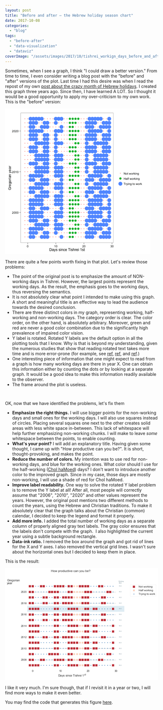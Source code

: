 ```yaml
---
layout: post
title: "Before and after — the Hebrew holiday season chart"
date: 2017-10-08
categories: 
  - "blog"
tags: 
  - "before-after"
  - "data-visualization"
  - "dataviz"
coverImage: "/assets/images/2017/10/tishrei_workign_days_before_and_after2.png"
---
```


Sometimes, when I see a graph, I think "I could draw a better version." From time to time, I even consider writing a blog post with the "before" and "after" versions of the plot. Last time I had this desire was when I read the repost of my own [post about the crazy month of Hebrew holidays](http://gorelik.net/2017/09/27/16-days-work-month-the-joys-of-the-hebrew-calendar-2/). I created this graph three years ago. Since then, I have learned A LOT. So I thought it would be a good opportunity to apply my over-criticism to my own work. This is the "before" version:

![Graph: Tishrei is mostly a non-working month.](/assets/images/2017/10/tishrei_workign_weeks.png)

There are quite a few points worth fixing in that plot. Let's review those problems:

- The point of the original post is to emphasize the amount of NON-working days in Tishrei. However, the largest points represent the working days. As the result, the emphasis goes to the working days, thus reversing the semantics.
- It is not absolutely clear what point I intended to make using this graph. A short and meaningful title is an effective way to lead the audience towards the desired conclusion.
- There are three distinct colors in my graph, representing working, half-working and non-working days. The category order is clear. The color order, on the other hand, is absolutely arbitrary. Moreover, green and red are never a good color combination due to the significantly high prevalence of impaired color vision.
- Y label is rotated. Rotated Y labels are the default option in all the plotting tools that I know. Why is that is beyond my understanding, given the numerous studies that show that reading rotated text takes more time and is more error-prone (for example, see [ref](http://journals.sagepub.com/doi/abs/10.1177/154193120204601722), [ref](http://jov.arvojournals.org/article.aspx?articleid=2121153), and [ref](http://psycnet.apa.org/record/1986-10970-001).)
- One interesting piece of information that one might expect to read from a graph is how many working days are there in year X. One can obtain this information either by counting the dots or by looking at a separate graph. It would be a good idea to make this information readily available to the observer.
- The frame around the plot is useless.

 

OK, now that we have identified the problems, let's fix them

- **Emphasize the right things.** I will use bigger points for the non-working days and small ones for the working days. I will also use squares instead of circles. Placing several squares one next to the other creates solid areas with less white space in-between. This lack of whitespace will help further emphasizing non-working chunks. I will make to leave _some_ whitespace between the points, to enable counting.
- **What's your point?** I will add an explanatory title. Having given some thought, I came up with "How productive can you be?". It is short, thought-provoking, and makes the point.
- **Reduce the number of colors.** My intention was to use red for non-working days, and blue for the working ones. What color should I use for the half-working ([Chol haMoed](https://en.wikipedia.org/wiki/Chol_HaMoed)) days? I don't want to introduce another color to the improved graph. Since in my case, those days are mostly non-working, I will use a shade of red for Chol haMoed.
- **Improve label readability.** One way to solve the rotated Y label problem is to remove the Y label at all! After all, most people will correctly assume that "2006", "2010", "2020" and other values represent the years. However, the original post mentions two different methods to count the years, using the Hebrew and Christian traditions. To make it absolutely clear that the graph talks about the Christian (common) calendar, I decided to keep the legend and format it properly.
- **Add more info.** I added the total number of working days as a separate column of properly aligned gray text labels. The gray color ensures that the labels don't compete with the graph.  I also highlighted the current year using a subtle background rectangle.
- **Data-ink ratio.** I removed the box around the graph and got rid of lines for the X and Y axes. I also removed the vertical grid lines. I wasn't sure about the horizontal ones but I decided to keep them in place.

This is the result:

![tishrei_working_days_after.png](/assets/images/2017/10/tishrei_working_days_after.png)

I like it very much. I'm sure though, that if I revisit it in a year or two, I will find more ways to make it even better.

You may find the code that generates this figure [here](https://gist.github.com/bgbg/1c91ff0eed54518157f5e74afab06603).
